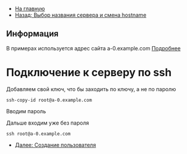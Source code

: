 * [На главную](README.md)
* [Назад: Выбор названия сервера и смена hostname](hostname.md)

## Информация
В примерах используется адрес сайта a-0.example.com [Подробнее](hostname.md)

# Подключение к серверу по ssh
Добавляем свой ключ, что бы заходить по ключу, а не по паролю
```
ssh-copy-id root@a-0.example.com
```
Вводим пароль

Дальше входим уже без пароля
```
ssh root@a-0.example.com
```

* [Далее: Создание пользователя](user.md)